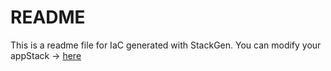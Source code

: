 # README
This is a readme file for IaC generated with StackGen.
You can modify your appStack -> [here](http://main.dev.stackgen.com/appstacks/ca446cca-dfa8-4661-b65f-85a267896362)
